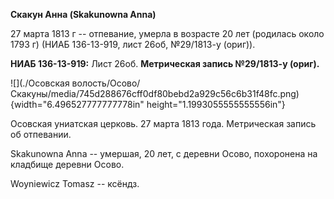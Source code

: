 **Скакун Анна (Skakunowna Anna)**

27 марта 1813 г -- отпевание, умерла в возрасте 20 лет (родилась около
1793 г) (НИАБ 136-13-919, лист 26об, №29/1813-у (ориг)).

**НИАБ 136-13-919:** Лист 26об. **Метрическая запись №29/1813-у
(ориг).**

![](./Осовская волость/Осово/Скакуны/media/745d288676cff0df80bebd2a929c56c6b31f48fc.png){width="6.496527777777778in"
height="1.1993055555555556in"}

Осовская униатская церковь. 27 марта 1813 года. Метрическая запись об
отпевании.

Skakunowna Anna -- умершая, 20 лет, с деревни Осово, похоронена на
кладбище деревни Осово.

Woyniewicz Tomasz -- ксёндз.
